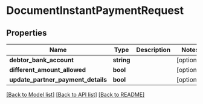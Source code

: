 # DocumentInstantPaymentRequest

## Properties
Name | Type | Description | Notes
------------ | ------------- | ------------- | -------------
**debtor_bank_account** | **string** |  | [optional] 
**different_amount_allowed** | **bool** |  | [optional] 
**update_partner_payment_details** | **bool** |  | [optional] 

[[Back to Model list]](../../README.md#documentation-for-models) [[Back to API list]](../../README.md#documentation-for-api-endpoints) [[Back to README]](../../README.md)

